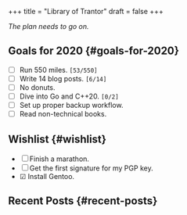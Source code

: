 +++
title = "Library of Trantor"
draft = false
+++

_The plan needs to go on._


## Goals for 2020 {#goals-for-2020}

-   ☐ Run 550 miles. <code>[53/550]</code>
-   ☐ Write 14 blog posts. <code>[6/14]</code>
-   ☐ No donuts.
-   ☐ Dive into Go and C++20. <code>[0/2]</code>
-   ☐ Set up proper backup workflow.
-   ☐ Read non-technical books.


## Wishlist {#wishlist}

-   ☐ Finish a marathon.
-   ☐ Get the first signature for my PGP key.
-   ☑ Install Gentoo.


## Recent Posts {#recent-posts}
